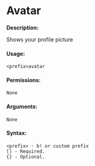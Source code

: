 # Avatar

**Description:**

Shows your profile picture

#### Usage:

```
<prefix>avatar
```

#### Permissions:

```
None
```

#### Arguments:

```
None
```

#### Syntax:

```
<prefix> - b! or custom prefix
[] - Required.
{} - Optional.
```
